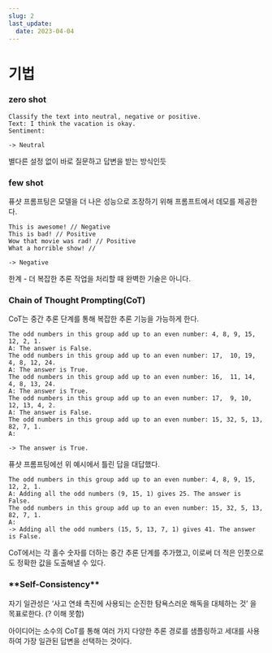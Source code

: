 ```yaml
---
slug: 2
last_update:
  date: 2023-04-04
---
```


# 기법

### zero shot

```tsx
Classify the text into neutral, negative or positive.
Text: I think the vacation is okay.
Sentiment:

-> Neutral
```

별다른 설정 없이 바로 질문하고 답변을 받는 방식인듯

### few shot

퓨샷 프롬프팅은 모델을 더 나은 성능으로 조장하기 위해 프롬프트에서 데모를 제공한다.

```tsx
This is awesome! // Negative
This is bad! // Positive
Wow that movie was rad! // Positive
What a horrible show! //

-> Negative
```

한계 - 더 복잡한 추론 작업을 처리할 때 완벽한 기술은 아니다.

### Chain of Thought Prompting(CoT)

CoT는 중간 추론 단계를 통해 복잡한 추론 기능을 가능하게 한다.

```tsx
The odd numbers in this group add up to an even number: 4, 8, 9, 15, 12, 2, 1.
A: The answer is False.
The odd numbers in this group add up to an even number: 17,  10, 19, 4, 8, 12, 24.
A: The answer is True.
The odd numbers in this group add up to an even number: 16,  11, 14, 4, 8, 13, 24.
A: The answer is True.
The odd numbers in this group add up to an even number: 17,  9, 10, 12, 13, 4, 2.
A: The answer is False.
The odd numbers in this group add up to an even number: 15, 32, 5, 13, 82, 7, 1.
A:

-> The answer is True.
```

퓨샷 프롬프팅에선 위 예시에서 틀린 답을 대답했다.

```tsx
The odd numbers in this group add up to an even number: 4, 8, 9, 15, 12, 2, 1.
A: Adding all the odd numbers (9, 15, 1) gives 25. The answer is False.
The odd numbers in this group add up to an even number: 15, 32, 5, 13, 82, 7, 1.
A:
-> Adding all the odd numbers (15, 5, 13, 7, 1) gives 41. The answer is False.
```

CoT에서는 각 홀수 숫자를 더하는 중간 추론 단계를 추가했고, 이로써 더 적은 인풋으로도 정확한 값을 도출해낼 수 있다.

### \***\*Self-Consistency\*\***

자기 일관성은 ‘사고 연쇄 촉진에 사용되는 순진한 탐욕스러운 해독을 대체하는 것’ 을 목표로한다. (? 이해 못함)

아이디어는 소수의 CoT를 통해 여러 가지 다양한 추론 경로를 샘플링하고 세대를 사용하여 가장 일관된 답변을 선택하는 것이다.
